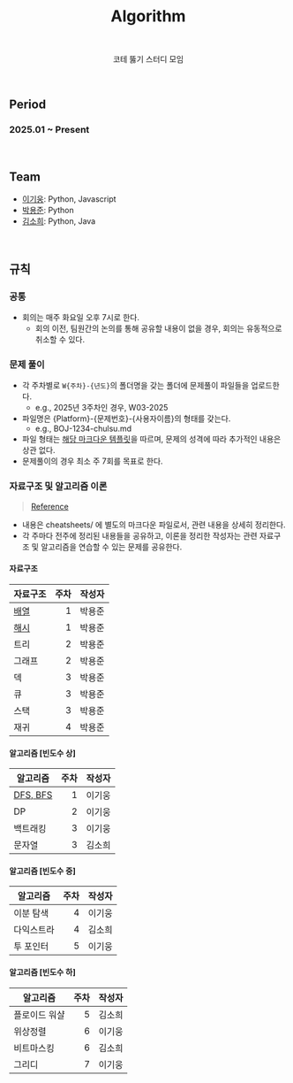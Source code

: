 <h1 align="center">Algorithm</h1>

<br>
<p align="center">코테 뚫기 스터디 모임</p>
<br>

## Period

### 2025.01 ~ Present

<br>

## Team

- [이기웅](https://github.com/rldnd): Python, Javascript
- [박용준](https://github.com/kyoongdev): Python
- [김소희](https://github.com/ssoheeh): Python, Java

<br>

## 규칙

### 공통

- 회의는 매주 화요일 오후 7시로 한다.
  - 회의 이전, 팀원간의 논의를 통해 공유할 내용이 없을 경우, 회의는 유동적으로 취소할 수 있다.

### 문제 풀이

- 각 주차별로 `W{주차}-{년도}`의 폴더명을 갖는 폴더에 문제풀이 파일들을 업로드한다.
  - e.g., 2025년 3주차인 경우, W03-2025
- 파일명은 {Platform}-{문제번호}-{사용자이름}의 형태를 갖는다.
  - e.g., BOJ-1234-chulsu.md
- 파일 형태는 [해당 마크다운 템플릿](./docs/solved-problem.md)을 따르며, 문제의 성격에 따라 추가적인 내용은 상관 없다.
- 문제풀이의 경우 최소 주 7회를 목표로 한다.

### 자료구조 및 알고리즘 이론

> [Reference](https://blog.encrypted.gg/category/강좌/실전%20알고리즘?page=2)

- 내용은 cheatsheets/ 에 별도의 마크다운 파일로서, 관련 내용을 상세히 정리한다.
- 각 주마다 전주에 정리된 내용들을 공유하고, 이론을 정리한 작성자는 관련 자료구조 및 알고리즘을 연습할 수 있는 문제를 공유한다.

#### 자료구조

| 자료구조                       | 주차 | 작성자 |
| ------------------------------ | ---: | ------ |
| [배열](./cheatsheets/array.md) |    1 | 박용준 |
| [해시](./cheatsheets/hash.md)  |    1 | 박용준 |
| 트리                           |    2 | 박용준 |
| 그래프                         |    2 | 박용준 |
| 덱                             |    3 | 박용준 |
| 큐                             |    3 | 박용준 |
| 스택                           |    3 | 박용준 |
| 재귀                           |    4 | 박용준 |

#### 알고리즘 [빈도수 상]

| 알고리즘                             | 주차 | 작성자 |
| ------------------------------------ | ---: | ------ |
| [DFS, BFS](./cheatsheets/dfs-bfs.md) |    1 | 이기웅 |
| DP                                   |    2 | 이기웅 |
| 백트래킹                             |    3 | 이기웅 |
| 문자열                               |    3 | 김소희 |

#### 알고리즘 [빈도수 중]

| 알고리즘   | 주차 | 작성자 |
| ---------- | ---: | ------ |
| 이분 탐색  |    4 | 이기웅 |
| 다익스트라 |    4 | 김소희 |
| 투 포인터  |    5 | 이기웅 |

#### 알고리즘 [빈도수 하]

| 알고리즘      | 주차 | 작성자 |
| ------------- | ---: | ------ |
| 플로이드 워샬 |    5 | 김소희 |
| 위상정렬      |    6 | 이기웅 |
| 비트마스킹    |    6 | 김소희 |
| 그리디        |    7 | 이기웅 |
